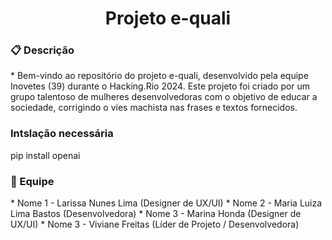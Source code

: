 <h1 align="center">Projeto e-quali</h1>

<h3>📋 Descrição</h3>
<!--ts-->
 * Bem-vindo ao repositório do projeto e-quali, desenvolvido pela equipe Inovetes (39) durante o Hacking.Rio 2024. Este projeto foi criado por um grupo talentoso de mulheres desenvolvedoras com o objetivo de educar a sociedade, corrigindo o vies machista nas frases e textos fornecidos.
<!--te-->


<h3>Intslação necessária</h3>

pip install openai

<h3>👥 Equipe</h3>
<!--ts-->
   * Nome 1 - Larissa Nunes Lima (Designer de UX/UI)
   * Nome 2 - Maria Luiza Lima Bastos (Desenvolvedora) 
   * Nome 3 - Marina Honda (Designer de UX/UI)
   * Nome 3 - Viviane Freitas (Líder de Projeto / Desenvolvedora)
<!--te-->




